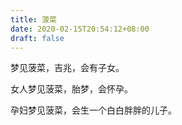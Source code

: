 ```yaml
---
title: 菠菜
date: 2020-02-15T20:54:12+08:00
draft: false
---
```


梦见菠菜，吉兆，会有子女。


女人梦见菠菜，胎梦，会怀孕。


孕妇梦见菠菜，会生一个白白胖胖的儿子。
